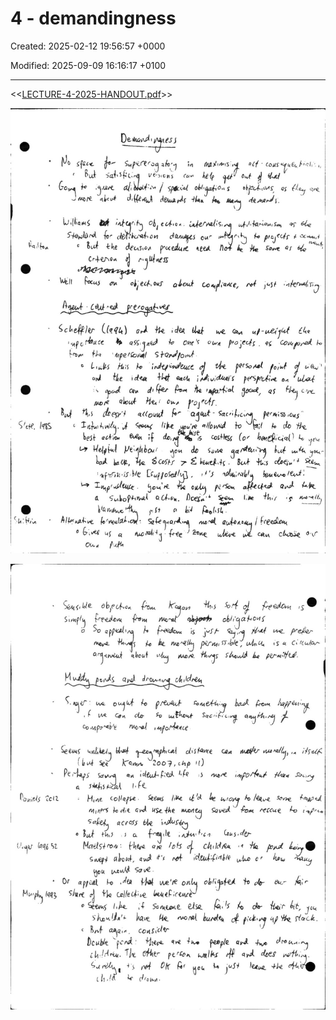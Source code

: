 # 4 - demandingness

Created: 2025-02-12 19:56:57 +0000

Modified: 2025-09-09 16:16:17 +0100

---

<<[LECTURE-4-2025-HANDOUT.pdf](../../../media/LECTURE-4-2025-HANDOUT.pdf)>>



![](../../../media/Ethics-4---demandingness-image1.jpeg)



![](../../../media/Ethics-4---demandingness-image2.jpeg)




